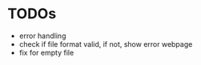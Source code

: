 # TODOs

- error handling
- check if file format valid, if not, show error webpage
- fix for empty file
